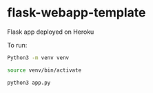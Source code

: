 # flask-webapp-template

Flask app deployed on Heroku

To run:


```bash
Python3 -m venv venv
```

```bash
source venv/bin/activate
```

```bash
python3 app.py
```
